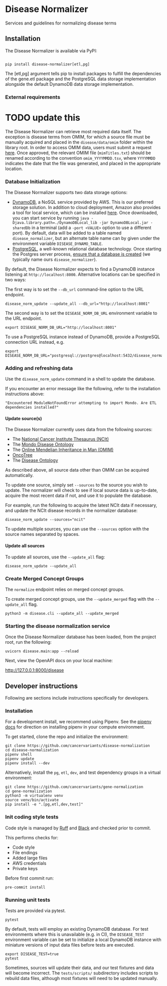 # Disease Normalizer

Services and guidelines for normalizing disease terms

## Installation

The Disease Normalizer is available via PyPI:

```commandline

pip install disease-normalizer[etl,pg]
```

The [etl,pg] argument tells pip to install packages to fulfill the dependencies of the gene.etl package and the PostgreSQL data storage implementation alongside the default DynamoDB data storage implementation.

### External requirements

# TODO update this

The Disease Normalizer can retrieve most required data itself. The exception is disease terms from OMIM, for which a source file must be manually acquired and placed in the `disease/data/omim` folder within the library root. In order to access OMIM data, users must submit a request [here](https://www.omim.org/downloads). Once approved, the relevant OMIM file (`mimTitles.txt`) should be renamed according to the convention `omim_YYYYMMDD.tsv`, where `YYYYMMDD` indicates the date that the file was generated, and placed in the appropriate location.

### Database Initialization

The Disease Normalizer supports two data storage options:

* [DynamoDB](https://aws.amazon.com/dynamodb), a NoSQL service provided by AWS. This is our preferred storage solution. In addition to cloud deployment, Amazon also provides a tool for local service, which can be installed [here](https://docs.aws.amazon.com/amazondynamodb/latest/developerguide/DynamoDBLocal.DownloadingAndRunning.html). Once downloaded, you can start service by running `java -Djava.library.path=./DynamoDBLocal_lib -jar DynamoDBLocal.jar -sharedDb` in a terminal (add a `-port <VALUE>` option to use a different port). By default, data will be added to a table named `disease_normalizer`, but an alternate table name can by given under the environment variable `DISEASE_DYNAMO_TABLE`.
* [PostgreSQL](https://www.postgresql.org/), a well-known relational database technology. Once starting the Postgres server process, [ensure that a database is created](https://www.postgresql.org/docs/current/sql-createdatabase.html) (we typically name ours `disease_normalizer`).

By default, the Disease Normalizer expects to find a DynamoDB instance listening at `http://localhost:8000`. Alternative locations can be specified in two ways:

The first way is to set the `--db_url` command-line option to the URL endpoint.

```commandline
disease_norm_update --update_all --db_url="http://localhost:8001"
```

The second way is to set the `DISEASE_NORM_DB_URL` environment variable to the URL endpoint.
```commandline
export DISEASE_NORM_DB_URL="http://localhost:8001"
```

To use a PostgreSQL instance instead of DynamoDB, provide a PostgreSQL connection URL instead, e.g.

```commandline
export DISEASE_NORM_DB_URL="postgresql://postgres@localhost:5432/disease_normalizer"
```

### Adding and refreshing data

Use the `disease_norm_update` command in a shell to update the database.

If you encounter an error message like the following, refer to the installation instructions above:

```shell
"Encountered ModuleNotFoundError attempting to import Mondo. Are ETL dependencies installed?"
```

#### Update source(s)

The Disease Normalizer currently uses data from the following sources:

 * The [National Cancer Institute Thesaurus (NCIt)](https://ncithesaurus.nci.nih.gov/ncitbrowser/)
 * The [Mondo Disease Ontology](https://mondo.monarchinitiative.org/)
 * The [Online Mendelian Inheritance in Man (OMIM)](https://www.omim.org/)
 * [OncoTree](http://oncotree.mskcc.org/)
 * The [Disease Ontology](https://disease-ontology.org/)

As described above, all source data other than OMIM can be acquired automatically.

To update one source, simply set `--sources` to the source you wish to update. The normalizer will check to see if local source data is up-to-date, acquire the most recent data if not, and use it to populate the database.

For example, run the following to acquire the latest NCIt data if necessary, and update the NCIt disease records in the normalizer database:

```commandline
disease_norm_update --sources="ncit"
```

To update multiple sources, you can use the `--sources` option with the source names separated by spaces.

#### Update all sources

To update all sources, use the `--update_all` flag:

```commandline
disease_norm_update --update_all
```

### Create Merged Concept Groups
The `normalize` endpoint relies on merged concept groups.

To create merged concept groups, use the `--update_merged` flag with the `--update_all` flag.

```commandline
python3 -m disease.cli --update_all --update_merged
```

### Starting the disease normalization service

Once the Disease Normalizer database has been loaded, from the project root, run the following:

```commandline
uvicorn disease.main:app --reload
```

Next, view the OpenAPI docs on your local machine:

http://127.0.0.1:8000/disease

## Developer instructions
Following are sections include instructions specifically for developers.

### Installation
For a development install, we recommend using Pipenv. See the
[pipenv docs](https://pipenv-fork.readthedocs.io/en/latest/#install-pipenv-today)
for direction on installing pipenv in your compute environment.

To get started, clone the repo and initialize the environment:

```commandline
git clone https://github.com/cancervariants/disease-normalization
cd disease-normalization
pipenv shell
pipenv update
pipenv install --dev
```

Alternatively, install the `pg`, `etl`, `dev`, and test dependency groups in a virtual environment:

```commandline
git clone https://github.com/cancervariants/gene-normalization
cd gene-normalization
python3 -m virtualenv venv
source venv/bin/activate
pip install -e ".[pg,etl,dev,test]"
```

### Init coding style tests

Code style is managed by [Ruff](https://github.com/astral-sh/ruff) and [Black](https://github.com/psf/black) and checked prior to commit.

This performs checks for:

* Code style
* File endings
* Added large files
* AWS credentials
* Private keys

Before first commit run:

```commandline
pre-commit install
```

### Running unit tests

Tests are provided via pytest.

```commandline
pytest
```

By default, tests will employ an existing DynamoDB database. For test environments where this is unavailable (e.g. in CI), the `DISEASE_TEST` environment variable can be set to initialize a local DynamoDB instance with miniature versions of input data files before tests are executed.

```comandline
export DISEASE_TEST=true
pytest
```

Sometimes, sources will update their data, and our test fixtures and data will become incorrect. The `tests/scripts/` subdirectory includes scripts to rebuild data files, although most fixtures will need to be updated manually.
